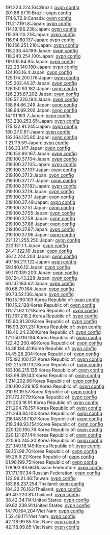 191.223.224.164:Brazil: [ovpn config](vpn/191_223_224_164.ovpn)  
201.88.57.19:Brazil: [ovpn config](vpn/201_88_57_19.ovpn)  
174.6.72.9:Canada: [ovpn config](vpn/174_6_72_9.ovpn)  
111.217.191.8:Japan: [ovpn config](vpn/111_217_191_8.ovpn)  
114.19.166.236:Japan: [ovpn config](vpn/114_19_166_236.ovpn)  
115.39.110.218:Japan: [ovpn config](vpn/115_39_110_218.ovpn)  
116.94.60.137:Japan: [ovpn config](vpn/116_94_60_137.ovpn)  
118.156.251.210:Japan: [ovpn config](vpn/118_156_251_210.ovpn)  
118.236.44.199:Japan: [ovpn config](vpn/118_236_44_199.ovpn)  
118.240.254.100:Japan: [ovpn config](vpn/118_240_254_100.ovpn)  
119.105.64.95:Japan: [ovpn config](vpn/119_105_64_95.ovpn)  
122.23.140.180:Japan: [ovpn config](vpn/122_23_140_180.ovpn)  
124.103.16.4:Japan: [ovpn config](vpn/124_103_16_4.ovpn)  
125.174.200.176:Japan: [ovpn config](vpn/125_174_200_176.ovpn)  
125.202.44.37:Japan: [ovpn config](vpn/125_202_44_37.ovpn)  
126.150.93.182:Japan: [ovpn config](vpn/126_150_93_182.ovpn)  
126.235.87.202:Japan: [ovpn config](vpn/126_235_87_202.ovpn)  
126.57.220.194:Japan: [ovpn config](vpn/126_57_220_194.ovpn)  
138.64.66.249:Japan: [ovpn config](vpn/138_64_66_249.ovpn)  
138.64.69.202:Japan: [ovpn config](vpn/138_64_69_202.ovpn)  
14.101.163.7:Japan: [ovpn config](vpn/14_101_163_7.ovpn)  
153.230.253.65:Japan: [ovpn config](vpn/153_230_253_65.ovpn)  
175.132.91.245:Japan: [ovpn config](vpn/175_132_91_245.ovpn)  
180.27.0.87:Japan: [ovpn config](vpn/180_27_0_87.ovpn)  
182.164.125.85:Japan: [ovpn config](vpn/182_164_125_85.ovpn)  
1.21.119.59:Japan: [ovpn config](vpn/1_21_119_59.ovpn)  
1.66.33.147:Japan: [ovpn config](vpn/1_66_33_147.ovpn)  
216.153.90.167:Japan: [ovpn config](vpn/216_153_90_167.ovpn)  
219.100.37.104:Japan: [ovpn config](vpn/219_100_37_104.ovpn)  
219.100.37.105:Japan: [ovpn config](vpn/219_100_37_105.ovpn)  
219.100.37.107:Japan: [ovpn config](vpn/219_100_37_107.ovpn)  
219.100.37.13:Japan: [ovpn config](vpn/219_100_37_13.ovpn)  
219.100.37.177:Japan: [ovpn config](vpn/219_100_37_177.ovpn)  
219.100.37.182:Japan: [ovpn config](vpn/219_100_37_182.ovpn)  
219.100.37.19:Japan: [ovpn config](vpn/219_100_37_19.ovpn)  
219.100.37.31:Japan: [ovpn config](vpn/219_100_37_31.ovpn)  
219.100.37.49:Japan: [ovpn config](vpn/219_100_37_49.ovpn)  
219.100.37.51:Japan: [ovpn config](vpn/219_100_37_51.ovpn)  
219.100.37.55:Japan: [ovpn config](vpn/219_100_37_55.ovpn)  
219.100.37.58:Japan: [ovpn config](vpn/219_100_37_58.ovpn)  
219.100.37.86:Japan: [ovpn config](vpn/219_100_37_86.ovpn)  
219.100.37.87:Japan: [ovpn config](vpn/219_100_37_87.ovpn)  
219.100.37.96:Japan: [ovpn config](vpn/219_100_37_96.ovpn)  
221.121.255.250:Japan: [ovpn config](vpn/221_121_255_250.ovpn)  
222.151.1.1:Japan: [ovpn config](vpn/222_151_1_1.ovpn)  
24.41.122.16:Japan: [ovpn config](vpn/24_41_122_16.ovpn)  
36.12.244.203:Japan: [ovpn config](vpn/36_12_244_203.ovpn)  
49.156.211.122:Japan: [ovpn config](vpn/49_156_211_122.ovpn)  
59.140.6.12:Japan: [ovpn config](vpn/59_140_6_12.ovpn)  
59.170.139.203:Japan: [ovpn config](vpn/59_170_139_203.ovpn)  
60.124.43.228:Japan: [ovpn config](vpn/60_124_43_228.ovpn)  
60.137.183.62:Japan: [ovpn config](vpn/60_137_183_62.ovpn)  
60.68.79.164:Japan: [ovpn config](vpn/60_68_79_164.ovpn)  
60.73.52.136:Japan: [ovpn config](vpn/60_73_52_136.ovpn)  
110.15.190.103:Korea Republic of: [ovpn config](vpn/110_15_190_103.ovpn)  
110.15.2.128:Korea Republic of: [ovpn config](vpn/110_15_2_128.ovpn)  
111.171.62.121:Korea Republic of: [ovpn config](vpn/111_171_62_121.ovpn)  
112.167.216.2:Korea Republic of: [ovpn config](vpn/112_167_216_2.ovpn)  
115.90.91.30:Korea Republic of: [ovpn config](vpn/115_90_91_30.ovpn)  
116.93.201.231:Korea Republic of: [ovpn config](vpn/116_93_201_231.ovpn)  
118.40.24.238:Korea Republic of: [ovpn config](vpn/118_40_24_238.ovpn)  
121.150.116.134:Korea Republic of: [ovpn config](vpn/121_150_116_134.ovpn)  
122.42.200.46:Korea Republic of: [ovpn config](vpn/122_42_200_46.ovpn)  
14.38.184.41:Korea Republic of: [ovpn config](vpn/14_38_184_41.ovpn)  
14.45.28.204:Korea Republic of: [ovpn config](vpn/14_45_28_204.ovpn)  
175.192.100.157:Korea Republic of: [ovpn config](vpn/175_192_100_157.ovpn)  
182.215.90.132:Korea Republic of: [ovpn config](vpn/182_215_90_132.ovpn)  
183.108.215.135:Korea Republic of: [ovpn config](vpn/183_108_215_135.ovpn)  
183.98.39.143:Korea Republic of: [ovpn config](vpn/183_98_39_143.ovpn)  
1.214.202.66:Korea Republic of: [ovpn config](vpn/1_214_202_66.ovpn)  
210.100.229.165:Korea Republic of: [ovpn config](vpn/210_100_229_165.ovpn)  
210.91.19.57:Korea Republic of: [ovpn config](vpn/210_91_19_57.ovpn)  
211.172.17.79:Korea Republic of: [ovpn config](vpn/211_172_17_79.ovpn)  
211.203.18.91:Korea Republic of: [ovpn config](vpn/211_203_18_91.ovpn)  
211.204.78.157:Korea Republic of: [ovpn config](vpn/211_204_78_157.ovpn)  
211.248.84.100:Korea Republic of: [ovpn config](vpn/211_248_84_100.ovpn)  
218.148.187.107:Korea Republic of: [ovpn config](vpn/218_148_187_107.ovpn)  
219.248.93.154:Korea Republic of: [ovpn config](vpn/219_248_93_154.ovpn)  
220.120.190.76:Korea Republic of: [ovpn config](vpn/220_120_190_76.ovpn)  
220.121.87.144:Korea Republic of: [ovpn config](vpn/220_121_87_144.ovpn)  
220.90.245.30:Korea Republic of: [ovpn config](vpn/220_90_245_30.ovpn)  
221.149.16.149:Korea Republic of: [ovpn config](vpn/221_149_16_149.ovpn)  
58.151.98.70:Korea Republic of: [ovpn config](vpn/58_151_98_70.ovpn)  
59.29.9.22:Korea Republic of: [ovpn config](vpn/59_29_9_22.ovpn)  
61.98.199.75:Korea Republic of: [ovpn config](vpn/61_98_199_75.ovpn)  
178.163.93.66:Russian Federation: [ovpn config](vpn/178_163_93_66.ovpn)  
31.171.197.34:Russian Federation: [ovpn config](vpn/31_171_197_34.ovpn)  
122.99.21.46:Taiwan: [ovpn config](vpn/122_99_21_46.ovpn)  
183.88.237.254:Thailand: [ovpn config](vpn/183_88_237_254.ovpn)  
184.22.76.162:Thailand: [ovpn config](vpn/184_22_76_162.ovpn)  
49.49.220.81:Thailand: [ovpn config](vpn/49_49_220_81.ovpn)  
38.42.34.114:United States: [ovpn config](vpn/38_42_34_114.ovpn)  
69.62.239.91:United States: [ovpn config](vpn/69_62_239_91.ovpn)  
14.170.164.204:Viet Nam: [ovpn config](vpn/14_170_164_204.ovpn)  
1.52.49.171:Viet Nam: [ovpn config](vpn/1_52_49_171.ovpn)  
42.118.99.85:Viet Nam: [ovpn config](vpn/42_118_99_85.ovpn)  
42.118.99.85:Viet Nam: [ovpn config](vpn/42_118_99_85.ovpn)  
